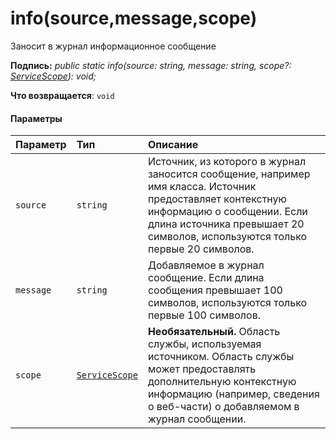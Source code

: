# <a name="infosourcemessagescope"></a>info(source,message,scope)




Заносит в журнал информационное сообщение

**Подпись:** _public static info(source: string, message: string, scope?: [ServiceScope](../sp-core-library/servicescope.md)): void;_

**Что возвращается**: `void`





#### <a name="parameters"></a>Параметры


| Параметр       | Тип    | Описание |
|:-------------|:---------------|:------------|
| `source`    | `string` | Источник, из которого в журнал заносится сообщение, например имя класса. Источник предоставляет контекстную информацию о сообщении. Если длина источника превышает 20 символов, используются только первые 20 символов. |
| `message`    | `string` | Добавляемое в журнал сообщение. Если длина сообщения превышает 100 символов, используются только первые 100 символов. |
| `scope`    | [`ServiceScope`](../sp-core-library/servicescope.md) | __Необязательный.__ Область службы, используемая источником. Область службы может предоставлять дополнительную контекстную информацию (например, сведения о веб-части) о добавляемом в журнал сообщении. |


